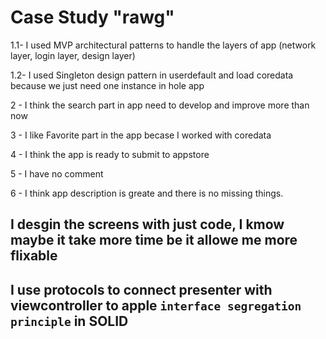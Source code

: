 #  Case Study "rawg"
1.1- I used MVP architectural patterns to handle the layers of app (network layer, login layer, design layer)

1.2-  I used Singleton design pattern in userdefault and load coredata because we just need one instance in hole app

2 - I think the search part in app need to develop and improve more than now

3 - I like Favorite part in the app becase I worked with coredata

4 - I think the app is ready to submit to appstore

5 - I have no comment

6 - I think app description is greate and there is no missing things.



## I desgin the screens with just code, I kmow maybe it take more time be it allowe me more flixable  
## I use protocols to connect presenter with viewcontroller to apple `interface segregation principle` in SOLID 
